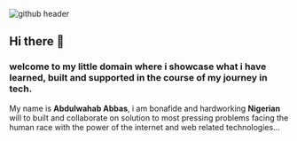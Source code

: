 
![github header](https://user-images.githubusercontent.com/26369470/173054098-3c2a5004-9c98-42cf-9b7c-bfce978a27a7.jpg)

## Hi there 👋

### welcome to my little domain where i showcase what i have learned, built and supported in the course of my journey in tech.

My name is  **Abdulwahab Abbas**, i am bonafide and hardworking **Nigerian** will to built and collaborate on solution to most pressing problems facing the human race
with the power of the internet and web related technologies... 

<!--
Here are some ideas to get you started:

- 🔭 I’m currently working on ...
- 🌱 I’m currently learning ...
- 👯 I’m looking to collaborate on ...
- 🤔 I’m looking for help with ...
- 💬 Ask me about ...
- 📫 How to reach me: ...

- 😄 Pronouns: ...
- ⚡ Fun fact: ...
-->
